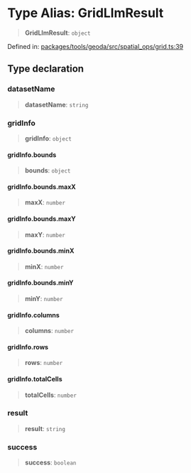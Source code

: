 # Type Alias: GridLlmResult

> **GridLlmResult**: `object`

Defined in: [packages/tools/geoda/src/spatial\_ops/grid.ts:39](https://github.com/GeoDaCenter/openassistant/blob/0a6a7e7306d75a25dc968b3117f04cb7bd613bec/packages/tools/geoda/src/spatial_ops/grid.ts#L39)

## Type declaration

### datasetName

> **datasetName**: `string`

### gridInfo

> **gridInfo**: `object`

#### gridInfo.bounds

> **bounds**: `object`

#### gridInfo.bounds.maxX

> **maxX**: `number`

#### gridInfo.bounds.maxY

> **maxY**: `number`

#### gridInfo.bounds.minX

> **minX**: `number`

#### gridInfo.bounds.minY

> **minY**: `number`

#### gridInfo.columns

> **columns**: `number`

#### gridInfo.rows

> **rows**: `number`

#### gridInfo.totalCells

> **totalCells**: `number`

### result

> **result**: `string`

### success

> **success**: `boolean`
